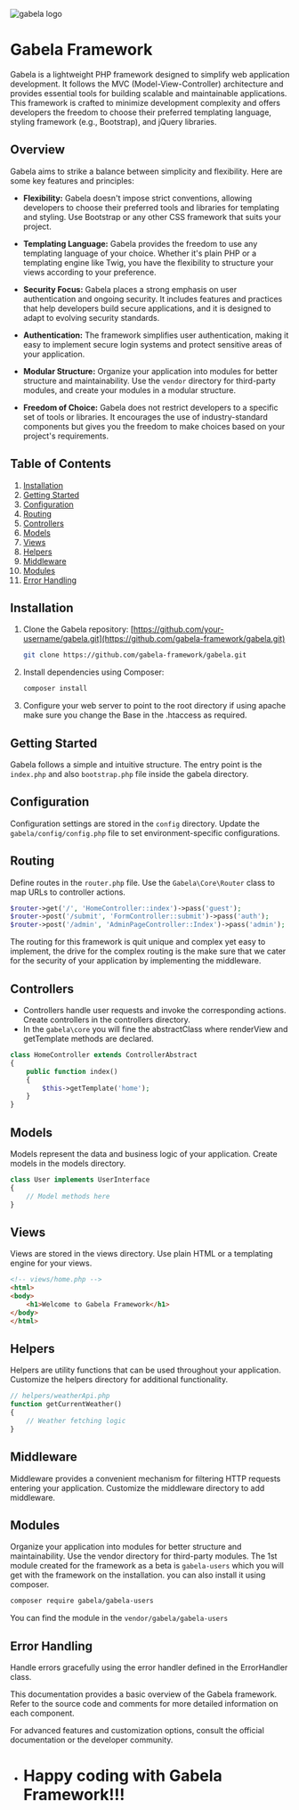 ![gabela logo](https://github.com/gabela-framework/gabela/assets/161472830/d3513f4b-da42-4126-b923-78839d9f87c8)

# Gabela Framework

Gabela is a lightweight PHP framework designed to simplify web application development. It follows the MVC (Model-View-Controller) architecture and provides essential tools for building scalable and maintainable applications. This framework is crafted to minimize development complexity and offers developers the freedom to choose their preferred templating language, styling framework (e.g., Bootstrap), and jQuery libraries.

## Overview

Gabela aims to strike a balance between simplicity and flexibility. Here are some key features and principles:

- **Flexibility:** Gabela doesn't impose strict conventions, allowing developers to choose their preferred tools and libraries for templating and styling. Use Bootstrap or any other CSS framework that suits your project.

- **Templating Language:** Gabela provides the freedom to use any templating language of your choice. Whether it's plain PHP or a templating engine like Twig, you have the flexibility to structure your views according to your preference.

- **Security Focus:** Gabela places a strong emphasis on user authentication and ongoing security. It includes features and practices that help developers build secure applications, and it is designed to adapt to evolving security standards.

- **Authentication:** The framework simplifies user authentication, making it easy to implement secure login systems and protect sensitive areas of your application.

- **Modular Structure:** Organize your application into modules for better structure and maintainability. Use the `vendor` directory for third-party modules, and create your modules in a modular structure.

- **Freedom of Choice:** Gabela does not restrict developers to a specific set of tools or libraries. It encourages the use of industry-standard components but gives you the freedom to make choices based on your project's requirements.

## Table of Contents

1. [Installation](#installation)
2. [Getting Started](#getting-started)
3. [Configuration](#configuration)
4. [Routing](#routing)
5. [Controllers](#controllers)
6. [Models](#models)
7. [Views](#views)
8. [Helpers](#helpers)
9. [Middleware](#middleware)
10. [Modules](#modules)
11. [Error Handling](#error-handling)

## Installation

1. Clone the Gabela repository: [https://github.com/your-username/gabela.git](https://github.com/gabela-framework/gabela.git)

    ```bash
    git clone https://github.com/gabela-framework/gabela.git
    ```

2. Install dependencies using Composer:

    ```bash
    composer install
    ```

3. Configure your web server to point to the root directory if using apache make sure you change the Base in the .htaccess as required.

## Getting Started

Gabela follows a simple and intuitive structure. The entry point is the `index.php` and also `bootstrap.php` file inside the gabela  directory.

## Configuration

Configuration settings are stored in the `config` directory. Update the `gabela/config/config.php` file to set environment-specific configurations.

## Routing

Define routes in the `router.php` file. Use the `Gabela\Core\Router` class to map URLs to controller actions.

```php
$router->get('/', 'HomeController::index')->pass('guest');
$router->post('/submit', 'FormController::submit')->pass('auth');
$router->post('/admin', 'AdminPageController::Index')->pass('admin');
```
The routing for this framework is quit unique and complex yet easy to implement, the drive for the complex routing is the make sure that we cater for the security of your application by implementing the middleware.

## Controllers
-	Controllers handle user requests and invoke the corresponding actions. Create controllers in the controllers directory.
-	In the `gabela\core` you will fine the abstractClass where renderView and getTemplate methods are declared.

```php
class HomeController extends ControllerAbstract
{
    public function index()
    {
        $this->getTemplate('home');
    }
}
```

## Models
Models represent the data and business logic of your application. Create models in the models directory.

```php
class User implements UserInterface
{
    // Model methods here
}
```

## Views
Views are stored in the views directory. Use plain HTML or a templating engine for your views.

```html
<!-- views/home.php -->
<html>
<body>
    <h1>Welcome to Gabela Framework</h1>
</body>
</html>

```

## Helpers
Helpers are utility functions that can be used throughout your application. Customize the helpers directory for additional functionality.

```php
// helpers/weatherApi.php
function getCurrentWeather()
{
    // Weather fetching logic
}

```

## Middleware
Middleware provides a convenient mechanism for filtering HTTP requests entering your application. Customize the middleware directory to add middleware.

## Modules
Organize your application into modules for better structure and maintainability. Use the vendor directory for third-party modules.
The 1st module created for the framework as a beta is `gabela-users` which you will get with the framework on the installation. you can also install it using composer.
```sh
composer require gabela/gabela-users
```
You can find the module in the `vendor/gabela/gabela-users`

## Error Handling
Handle errors gracefully using the error handler defined in the ErrorHandler class.

This documentation provides a basic overview of the Gabela framework. Refer to the source code and comments for more detailed information on each component.

For advanced features and customization options, consult the official documentation or the developer community.

* # Happy coding with Gabela Framework!!!






